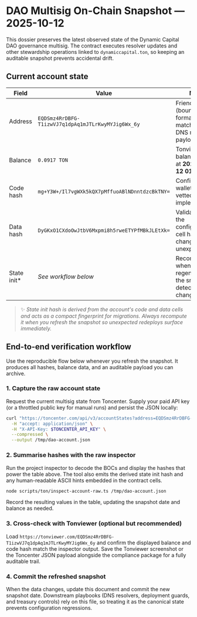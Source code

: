 # DAO Multisig On-Chain Snapshot — 2025-10-12

This dossier preserves the latest observed state of the Dynamic Capital DAO governance multisig. The contract executes resolver updates and other stewardship operations linked to `dynamiccapital.ton`, so keeping an auditable snapshot prevents accidental drift.

## Current account state

| Field       | Value                                              | Notes                                                                 |
| ----------- | -------------------------------------------------- | --------------------------------------------------------------------- |
| Address     | `EQDSmz4RrDBFG-T1izwVJ7q1dpAq1mJTLrKwyMYJig6Wx_6y` | Friendly (bounceable) format that matches the DNS record payloads.    |
| Balance     | `0.0917 TON`                                       | Tonviewer balance taken at **2025-10-12 01:39 UTC**.                  |
| Code hash   | `mg+Y3W+/Il7vgWXk5kQX7pMffuoABlNDnntdzcBkTNY=`     | Confirms the wallet uses the vetted multisig implementation.          |
| Data hash   | `DyGKxO1CXdoOwJtbV6Mxpmi8h5rweETYPfMBkJLEtXk=`     | Validates that the configuration cell has not changed unexpectedly.   |
| State init* | _See workflow below_                               | Recompute when regenerating the snapshot to detect init cell changes. |

> ✨ _State init hash is derived from the account's code and data cells and acts as a compact fingerprint for migrations. Always recompute it when you refresh the snapshot so unexpected redeploys surface immediately._

## End-to-end verification workflow

Use the reproducible flow below whenever you refresh the snapshot. It produces all hashes, balance data, and an auditable payload you can archive.

### 1. Capture the raw account state

Request the current multisig state from Toncenter. Supply your paid API key (or a throttled public key for manual runs) and persist the JSON locally:

```bash
curl "https://toncenter.com/api/v3/accountStates?address=EQDSmz4RrDBFG-T1izwVJ7q1dpAq1mJTLrKwyMYJig6Wx_6y&include_boc=true" \
  -H "accept: application/json" \
  -H "X-API-Key: $TONCENTER_API_KEY" \
  --compressed \
  --output /tmp/dao-account.json
```

### 2. Summarise hashes with the raw inspector

Run the project inspector to decode the BOCs and display the hashes that power the table above. The tool also emits the derived state init hash and any human-readable ASCII hints embedded in the contract cells.

```bash
node scripts/ton/inspect-account-raw.ts /tmp/dao-account.json
```

Record the resulting values in the table, updating the snapshot date and balance as needed.

### 3. Cross-check with Tonviewer (optional but recommended)

Load `https://tonviewer.com/EQDSmz4RrDBFG-T1izwVJ7q1dpAq1mJTLrKwyMYJig6Wx_6y` and confirm the displayed balance and code hash match the inspector output. Save the Tonviewer screenshot or the Toncenter JSON payload alongside the compliance package for a fully auditable trail.

### 4. Commit the refreshed snapshot

When the data changes, update this document and commit the new snapshot date. Downstream playbooks (DNS resolvers, deployment guards, and treasury controls) rely on this file, so treating it as the canonical state prevents configuration regressions.
